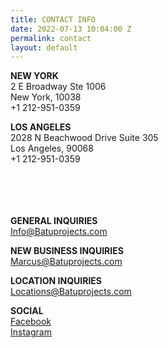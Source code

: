 ```yaml
---
title: CONTACT INFO
date: 2022-07-13 10:04:00 Z
permalink: contact
layout: default
---
```


**NEW   YORK**\
2 E Broadway Ste 1006\
New York,  10038\
\+1 212-951-0359 

**LOS ANGELES**\
2028 N Beachwood Drive Suite 305\
Los Angeles,  90068\
\+1 212-951-0359<br><br><br><br><br>



**GENERAL INQUIRIES**\
[Info@Batuprojects.com](mailto:info@batuprojects.com)

**NEW BUSINESS INQUIRIES**\
[Marcus@Batuprojects.com](mailto:marcus@batuprojects.com)

**LOCATION INQUIRIES**\
Locations@Batuprojects.com

**SOCIAL**\
[Facebook](https://www.facebook.com/batuprojects)\
[Instagram](https://www.instagram.com/batu_prod/)